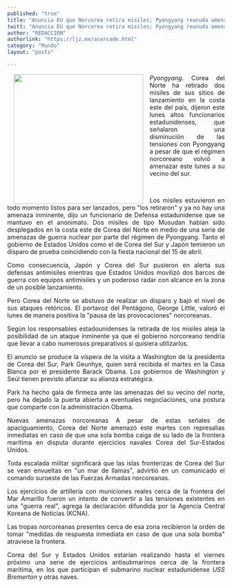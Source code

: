 ```yaml
---
published: "true"
title: "Anuncia EU que Norcorea retira misiles; Pyongyang reanuda amenazas"
twitt: "Anuncia EU que Norcorea retira misiles; Pyongyang reanuda amenazas"
author: "REDACCION"
authorlink: "https://ljz.mx/acercade.html"
category: "Mundo"
layout: "posts"

---
```


<div style="text-align: justify;" />

<img src="http://ljz.mx/images/stories/fotos_mayo2013/reanuda_amenazas.jpg" border="0" width="300" style="margin-left: 15px; margin-right: 15px; float: left;" />

*Pyongyang*. Corea del Norte ha retirado dos misiles de sus sitios de lanzamiento en la costa este del país, dijeron este lunes altos funcionarios estadunidenses, que señalaron una disminución de las tensiones con Pyongyang a pesar de que el régimen norcoreano volvió a amenazar este lunes a su vecino del sur.

 

Los misiles estuvieron en todo momento listos para ser lanzados, pero "los retiraron" y ya no hay una amenaza inminente, dijo un funcionario de Defensa estadunidense que se mantuvo en el anonimato. Dos misiles de tipo Musudan habían sido desplegados en la costa este de Corea del Norte en medio de una serie de amenazas de guerra nuclear por parte del régimen de Pyongyang. Tanto el gobierno de Estados Unidos como el de Corea del Sur y Japón temieron un disparo de prueba coincidiendo con la fiesta nacional del 15 de abril.

Como consecuencia, Japón y Corea del Sur pusieron en alerta sus defensas antimisiles mientras que Estados Unidos movilizó dos barcos de guerra con equipos antimisiles y un poderoso radar con alcance en la zona de un posible lanzamiento.

Pero Corea del Norte se abstuvo de realizar un disparo y bajó el nivel de sus ataques retóricos. El portavoz del Pentágono, George Little, valoró el lunes de manera positiva la "pausa de las provocaciones" norcoreanas.

Según los responsables estadounidenses la retirada de los misiles aleja la posibilidad de un ataque inminente ya que el gobierno norcoreano tendría que llevar a cabo numerosos preparativos si quisiera utilizarlos.

El anuncio se produce la víspera de la visita a Washington de la presidenta de Corea del Sur, Park Geunhye, quien será recibida el martes en la Casa Blanca por el presidente Barack Obama. Los gobiernos de Washington y Seúl tienen previsto afianzar su alianza estratégica.

Park ha hecho gala de firmeza ante las amenazas del su vecino del norte, pero ha dejado la puerta abierta a eventuales negociaciones, una postura que comparte con la administración Obama.

Nuevas amenazas norcoreanas A pesar de estas señales de apaciguamiento, Corea del Norte amenazó este martes con represalias inmediatas en caso de que una sola bomba caiga de su lado de la frontera marítima en disputa durante ejercicios navales Corea del Sur-Estados Unidos.

Toda escalada militar significará que las islas fronterizas de Corea del Sur se vean envueltas en "un mar de llamas", advirtió en un comunicado el comando suroeste de las Fuerzas Armadas norcoreanas.

Los ejercicios de artillería con municiones reales cerca de la frontera del Mar Amarillo fueron un intento de convertir a las tensiones existentes en una "guerra real", agrega la declaración difundida por la Agencia Central Koreana de Noticias (KCNA).

Las tropas norcoreanas presentes cerca de esa zona recibieron la orden de tomar "medidas de respuesta inmediata en caso de que una sola bomba" atraviese la frontera.

Corea del Sur y Estados Unidos estarían realizando hasta el viernes próximo una serie de ejercicios antisubmarinos cerca de la frontera marítima, en los que participan el submarino nuclear estadunidense *USS Bremerton* y otras naves.</div>
